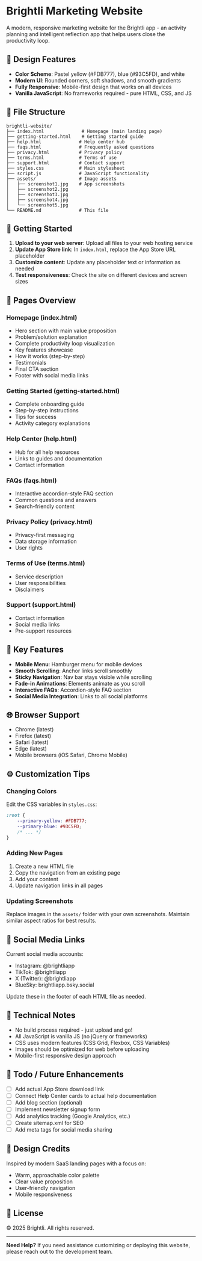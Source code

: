 # Brightli Marketing Website

A modern, responsive marketing website for the Brightli app - an activity planning and intelligent reflection app that helps users close the productivity loop.

## 🎨 Design Features

- **Color Scheme**: Pastel yellow (#FDB777), blue (#93C5FD), and white
- **Modern UI**: Rounded corners, soft shadows, and smooth gradients
- **Fully Responsive**: Mobile-first design that works on all devices
- **Vanilla JavaScript**: No frameworks required - pure HTML, CSS, and JS

## 📁 File Structure

```
brightli-website/
├── index.html              # Homepage (main landing page)
├── getting-started.html    # Getting started guide
├── help.html              # Help center hub
├── faqs.html              # Frequently asked questions
├── privacy.html           # Privacy policy
├── terms.html             # Terms of use
├── support.html           # Contact support
├── styles.css             # Main stylesheet
├── script.js              # JavaScript functionality
├── assets/                # Image assets
│   ├── screenshot1.jpg    # App screenshots
│   ├── screenshot2.jpg
│   ├── screenshot3.jpg
│   ├── screenshot4.jpg
│   └── screenshot5.jpg
└── README.md              # This file
```

## 🚀 Getting Started

1. **Upload to your web server**: Upload all files to your web hosting service
2. **Update App Store link**: In `index.html`, replace the App Store URL placeholder
3. **Customize content**: Update any placeholder text or information as needed
4. **Test responsiveness**: Check the site on different devices and screen sizes

## 📱 Pages Overview

### Homepage (index.html)
- Hero section with main value proposition
- Problem/solution explanation
- Complete productivity loop visualization
- Key features showcase
- How it works (step-by-step)
- Testimonials
- Final CTA section
- Footer with social media links

### Getting Started (getting-started.html)
- Complete onboarding guide
- Step-by-step instructions
- Tips for success
- Activity category explanations

### Help Center (help.html)
- Hub for all help resources
- Links to guides and documentation
- Contact information

### FAQs (faqs.html)
- Interactive accordion-style FAQ section
- Common questions and answers
- Search-friendly content

### Privacy Policy (privacy.html)
- Privacy-first messaging
- Data storage information
- User rights

### Terms of Use (terms.html)
- Service description
- User responsibilities
- Disclaimers

### Support (support.html)
- Contact information
- Social media links
- Pre-support resources

## 🎯 Key Features

- **Mobile Menu**: Hamburger menu for mobile devices
- **Smooth Scrolling**: Anchor links scroll smoothly
- **Sticky Navigation**: Nav bar stays visible while scrolling
- **Fade-in Animations**: Elements animate as you scroll
- **Interactive FAQs**: Accordion-style FAQ section
- **Social Media Integration**: Links to all social platforms

## 🌐 Browser Support

- Chrome (latest)
- Firefox (latest)
- Safari (latest)
- Edge (latest)
- Mobile browsers (iOS Safari, Chrome Mobile)

## ⚙️ Customization Tips

### Changing Colors
Edit the CSS variables in `styles.css`:
```css
:root {
    --primary-yellow: #FDB777;
    --primary-blue: #93C5FD;
    /* ... */
}
```

### Adding New Pages
1. Create a new HTML file
2. Copy the navigation from an existing page
3. Add your content
4. Update navigation links in all pages

### Updating Screenshots
Replace images in the `assets/` folder with your own screenshots. Maintain similar aspect ratios for best results.

## 📧 Social Media Links

Current social media accounts:
- Instagram: @brightliapp
- TikTok: @brightliapp
- X (Twitter): @brightliapp
- BlueSky: brightliapp.bsky.social

Update these in the footer of each HTML file as needed.

## 🔧 Technical Notes

- No build process required - just upload and go!
- All JavaScript is vanilla JS (no jQuery or frameworks)
- CSS uses modern features (CSS Grid, Flexbox, CSS Variables)
- Images should be optimized for web before uploading
- Mobile-first responsive design approach

## 📝 Todo / Future Enhancements

- [ ] Add actual App Store download link
- [ ] Connect Help Center cards to actual help documentation
- [ ] Add blog section (optional)
- [ ] Implement newsletter signup form
- [ ] Add analytics tracking (Google Analytics, etc.)
- [ ] Create sitemap.xml for SEO
- [ ] Add meta tags for social media sharing

## 🎨 Design Credits

Inspired by modern SaaS landing pages with a focus on:
- Warm, approachable color palette
- Clear value proposition
- User-friendly navigation
- Mobile responsiveness

## 📄 License

© 2025 Brightli. All rights reserved.

---

**Need Help?**
If you need assistance customizing or deploying this website, please reach out to the development team.
